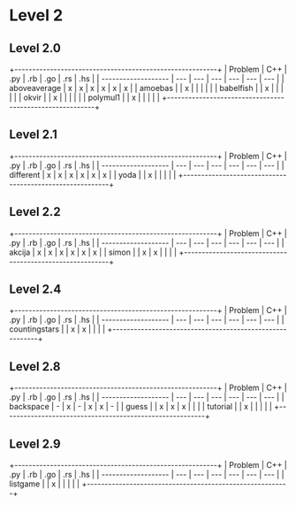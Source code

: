 # Level 2

## Level 2.0
+---------------------------------------------------------+
| Problem             | C++ | .py | .rb | .go | .rs | .hs |
| ------------------- | --- | --- | --- | --- | --- | --- |
| aboveaverage        |  x  |  x  |  x  |  x  |  x  |  x  |
| amoebas             |     |  x  |     |     |     |     |
| babelfish           |     |  x  |     |     |     |     |
| okvir               |     |  x  |     |     |     |     |
| polymul1            |     |  x  |     |     |     |     |
+---------------------------------------------------------+

## Level 2.1
+---------------------------------------------------------+
| Problem             | C++ | .py | .rb | .go | .rs | .hs |
| ------------------- | --- | --- | --- | --- | --- | --- |
| different           |  x  |  x  |  x  |  x  |  x  |  x  |
| yoda                |     |  x  |     |     |     |     |
+---------------------------------------------------------+

## Level 2.2
+---------------------------------------------------------+
| Problem             | C++ | .py | .rb | .go | .rs | .hs |
| ------------------- | --- | --- | --- | --- | --- | --- |
| akcija              |  x  |  x  |  x  |  x  |  x  |  x  |
| simon               |     |  x  |  x  |     |     |     |
+---------------------------------------------------------+

## Level 2.4
+---------------------------------------------------------+
| Problem             | C++ | .py | .rb | .go | .rs | .hs |
| ------------------- | --- | --- | --- | --- | --- | --- |
| countingstars       |     |  x  |  x  |     |     |     |
+---------------------------------------------------------+

## Level 2.8
+---------------------------------------------------------+
| Problem             | C++ | .py | .rb | .go | .rs | .hs |
| ------------------- | --- | --- | --- | --- | --- | --- |
| backspace           |  -  |  x  |  -  |  x  |  x  |  -  |
| guess               |     |  x  |  x  |  x  |     |     |
| tutorial            |     |  x  |     |     |     |     |
+---------------------------------------------------------+

## Level 2.9
+---------------------------------------------------------+
| Problem             | C++ | .py | .rb | .go | .rs | .hs |
| ------------------- | --- | --- | --- | --- | --- | --- |
| listgame            |     |  x  |     |     |     |     |
+---------------------------------------------------------+